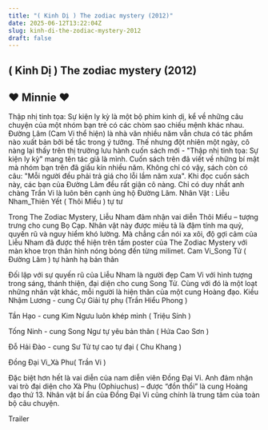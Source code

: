 ```yaml
---
title: "( Kinh Dị ) The zodiac mystery (2012)"
date: 2025-06-12T13:22:04Z
slug: kinh-di-the-zodiac-mystery-2012
draft: false
---
```


## ( Kinh Dị ) The zodiac mystery (2012)

## ♥ Minnie ♥

Thập nhị tinh tọa: Sự kiện ly kỳ là một bộ phim kinh dị, kể về những câu chuyện của một nhóm bạn trẻ có các chòm sao chiếu mệnh khác nhau. Đường Lâm (Cam Vi thể hiện) là nhà văn nhiều năm vẫn chưa có tác phẩm nào xuất bản bởi bế tắc trong ý tưởng. Thế nhưng đột nhiên một ngày, cô nàng lại thấy trên thị trường lưu hành cuốn sách mới - "Thập nhị tinh tọa: Sự kiện ly kỳ" mang tên tác giả là mình.
Cuốn sách trên đã viết về những bí mật mà nhóm bạn trên đã giấu kín nhiều năm. Không chỉ có vậy, sách còn có câu: "Mỗi người đều phải trả giá cho lỗi lầm năm xưa". Khi đọc cuốn sách này, các bạn của Đường Lâm đều rất giận cô nàng. Chỉ có duy nhất anh chàng Trần Vi là luôn bên cạnh ủng hộ Đường Lâm.
Nhân Vật :
Liễu Nham_Thiên Yết ( Thôi Miểu ) tự tư

Trong The Zodiac Mystery, Liễu Nham đảm nhận vai diễn Thôi Miểu – tượng trưng cho cung Bọ Cạp. Nhân vật này được miêu tả là đậm tính ma quỷ, quyến rũ và nguy hiểm khó lường. Mà chẳng cần nói xa xôi, độ gợi cảm của Liễu Nham đã được thể hiện trên tấm poster của The Zodiac Mystery với màn khoe trọn thân hình nóng bỏng đến từng milimet.
Cam Vi_Song Tử ( Đường Lâm ) tự hành hạ bản thân

Đối lập với sự quyến rũ của Liễu Nham là người đẹp Cam Vi với hình tượng trong sáng, thánh thiện, đại diện cho cung Song Tử. Cùng với đó là một loạt những nhân vật khác, mỗi người là hiện thân của một cung Hoàng đạo.
Kiều Nhậm Lương - cung Cự Giải tự phụ (Trần Hiểu Phong )

Tần Hạo - cung Kim Ngưu luôn khép mình  ( Triệu Sính )

Tống Ninh - cung Song Ngư tự yêu bản thân ( Hứa Cao Sơn )

Đỗ Hải Đào - cung Sư Tử tự cao tự đại  ( Chu Khang )

Đồng Đại Vi_Xà Phu( Trần Vi )

 
 
Đặc biệt hơn hết là vai diễn của nam diễn viên Đồng Đại Vi. Anh đảm nhận vai trò đại diện cho Xà Phu (Ophiuchus) – được “đồn thổi” là cung Hoàng đạo thứ 13. Nhân vật bí ẩn của Đồng Đại Vi cũng chính là trung tâm của toàn bộ câu chuyện.
 
Trailer